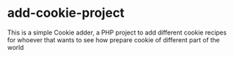 # add-cookie-project
This is a simple Cookie adder, a PHP project to add different cookie recipes for whoever that wants to see how prepare cookie of different part of the world
